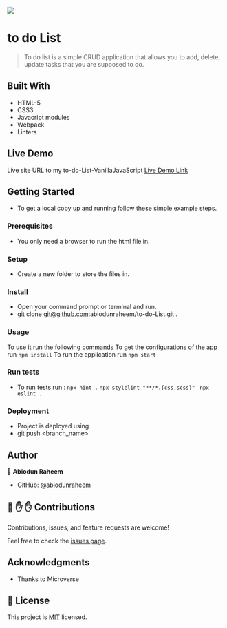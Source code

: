 ![](https://img.shields.io/badge/Microverse-blueviolet)

# to do List

> To do list is a simple CRUD application that allows you to add, delete, update tasks that you are supposed to do.

## Built With

- HTML-5
- CSS3
- Javacript modules
- Webpack
- Linters

## Live Demo

Live site URL to my to-do-List-VanillaJavaScript
[Live Demo Link](https://abiodunraheem.github.io/To-Do-List-VanillaJavaScript/)

## Getting Started

- To get a local copy up and running follow these simple example steps.

### Prerequisites

- You only need a browser to run the html file in.

### Setup

- Create a new folder to store the files in.

### Install

- Open your command prompt or terminal and run.
- git clone git@github.com:abiodunraheem/to-do-List.git .

### Usage

To use it run the following commands
To get the configurations of the app run `npm install`
To run the application run `npm start`

### Run tests

- To run tests run :
  `npx hint .`
  `npx stylelint "**/*.{css,scss}"`
  ` npx eslint .`

### Deployment

- Project is deployed using
- git push <branch_name>

## Author

👤 **Abiodun Raheem**

- GitHub: [@abiodunraheem](https://github.com/abiodunraheem)

## 🤝 :raised_hand: :raised_hand: Contributions

Contributions, issues, and feature requests are welcome!

Feel free to check the [issues page](https://github.com/abiodunraheem/To-Do-List-VanillaJavaScript).

## Acknowledgments

- Thanks to Microverse

## 📝 License

This project is [MIT](LICENSE) licensed.
